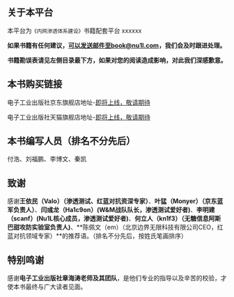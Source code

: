 ## 关于本平台

本平台为`《内网渗透体系建设》`书籍配套平台
xxxxxx

**如果书籍有任何建议，可以发送邮件至book@nu1l.com，我们会及时跟进处理。**

**书籍勘误表请见左侧目录最下方，如果对您的阅读造成影响，对此我们深感歉意。**

## 本书购买链接

电子工业出版社京东旗舰店地址-[即将上线，敬请期待](https://nu1l.com)

电子工业出版社天猫旗舰店地址-[即将上线，敬请期待](https://nu1l.com)

## 本书编写人员（排名不分先后）

付浩、刘福鹏、李博文、秦凯

## 致谢

感谢**王依民（Valo）（渗透测试、红蓝对抗资深专家）**、**叶猛（Monyer）（京东蓝军负责人）**、**闫彧龙（Ha1c9on）(W&M战队队长，渗透测试爱好者)**、**李明建（scanf）(Nu1L核心成员，渗透测试爱好者)**、**何立人（kn1f3）（无糖信息阿斯巴甜攻防实验室负责人)**、**陈佩文（em）（北京边界无限科技有限公司CEO，红蓝对抗领域专家）**的推荐语。（排名不分先后，按姓氏笔画排序）

## 特别鸣谢

感谢**电子工业出版社章海涛老师及其团队**，是他们专业的指导以及辛苦的校验，才使本书最终与广大读者见面。
